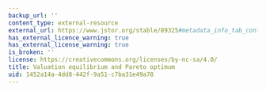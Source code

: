 ```yaml
---
backup_url: ''
content_type: external-resource
external_url: https://www.jstor.org/stable/89325#metadata_info_tab_contents
has_external_licence_warning: true
has_external_license_warning: true
is_broken: ''
license: https://creativecommons.org/licenses/by-nc-sa/4.0/
title: Valuation equilibrium and Pareto optimum
uid: 1452a14a-4dd8-442f-9a51-c7ba31e49a78
---
```

